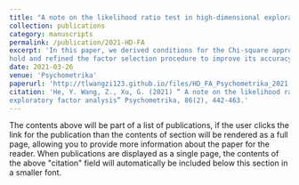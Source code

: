 ```yaml
---
title: "A note on the likelihood ratio test in high-dimensional exploratory factor analysis"
collection: publications
category: manuscripts
permalink: /publication/2021-HD-FA
excerpt: 'In this paper, we derived conditions for the Chi-square approximation in high-dimensional factor analysis to
hold and refined the factor selection procedure to improve its accuracy.'
date: 2021-03-26
venue: 'Psychometrika'
paperurl: 'http://tlwangzi123.github.io/files/HD_FA_Psychometrika_2021.pdf'
citation: 'He, Y. Wang, Z., Xu, G. (2021) “ A note on the likelihood ratio test in high-dimensional
exploratory factor analysis” Psychometrika, 86(2), 442-463.'
---
```

The contents above will be part of a list of publications, if the user clicks the link for the publication than the contents of section will be rendered as a full page, allowing you to provide more information about the paper for the reader. When publications are displayed as a single page, the contents of the above "citation" field will automatically be included below this section in a smaller font.
